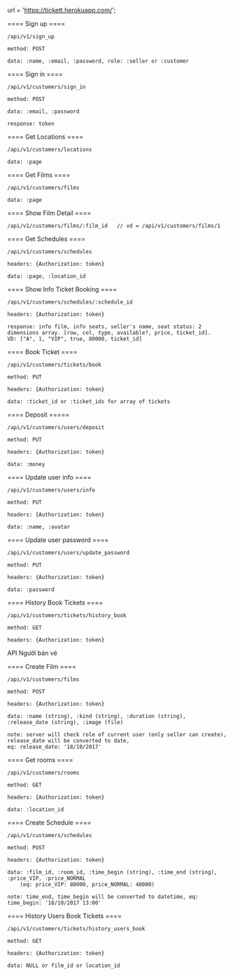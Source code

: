 url = 'https://tickett.herokuapp.com/';

==== Sign up ====

	/api/v1/sign_up

	method: POST

	data: :name, :email, :password, role: :seller or :customer


==== Sign in ====

	/api/v1/customers/sign_in

	method: POST

	data: :email, :password

	response: token

==== Get Locations ====

	/api/v1/customers/locations

	data: :page

==== Get Films ====

	/api/v1/customers/films

	data: :page


==== Show Film Detail ====

	/api/v1/customers/films/:film_id   // vd = /api/v1/customers/films/1


==== Get Schedules ====

	/api/v1/customers/schedules

	headers: {Authorization: token}

	data: :page, :location_id


==== Show Info Ticket Booking ====

	/api/v1/customers/schedules/:schedule_id 

	headers: {Authorization: token}

	response: info film, info seats, seller's name, seat status: 2 dimensions array. [row, col, type, available?, price, ticket_id].
	VD: ["A", 1, "VIP", true, 80000, ticket_id]

==== Book Ticket ====

	/api/v1/customers/tickets/book

	method: PUT

	headers: {Authorization: token}

	data: :ticket_id or :ticket_ids for array of tickets

==== Deposit =====

	/api/v1/customers/users/deposit

	method: PUT

	headers: {Authorization: token}

	data: :money

==== Update user info ==== 
	
	/api/v1/customers/users/info

	method: PUT

	headers: {Authorization: token}

	data: :name, :avatar

==== Update user password ====

	/api/v1/customers/users/update_password

	method: PUT

	headers: {Authorization: token}

	data: :password

==== History Book Tickets ====

	/api/v1/customers/tickets/history_book

	method: GET

	headers: {Authorization: token}

API Người bán vé

==== Create Film ====
	
	/api/v1/customers/films

	method: POST

	headers: {Authorization: token}

	data: :name (string), :kind (string), :duration (string), :release_date (string), :image (file)

	note: server will check role of current user (only seller can create), release_date will be converted to date, 
	eq: release_date: '18/10/2017'

==== Get rooms ====

	/api/v1/customers/rooms

	method: GET

	headers: {Authorization: token}

	data: :location_id

==== Create Schedule ====

	/api/v1/customers/schedules

	method: POST

	headers: {Authorization: token}

	data: :film_id, :room_id, :time_begin (string), :time_end (string), :price_VIP, :price_NORMAL 
		(eq: price_VIP: 80000, price_NORMAL: 40000)

	note: time_end, time_begin will be converted to datetime, eq: time_begin: '18/10/2017 13:00'

==== History Users Book Tickets ====

	/api/v1/customers/tickets/history_users_book

	method: GET

	headers: {Authorization: token}

	data: NULL or film_id or location_id
